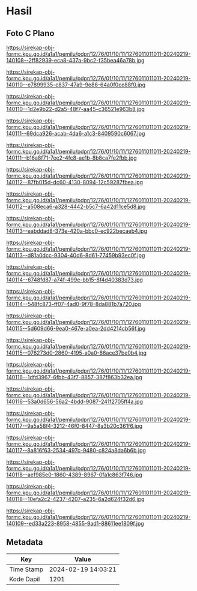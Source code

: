 # Hasil

## Foto C Plano

https://sirekap-obj-formc.kpu.go.id/a1a1/pemilu/pdpr/12/76/01/10/11/1276011011011-20240219-140108--2ff82939-eca8-437a-9bc2-f35bea46a78b.jpg

https://sirekap-obj-formc.kpu.go.id/a1a1/pemilu/pdpr/12/76/01/10/11/1276011011011-20240219-140110--e7899935-c837-47a9-9e86-64a0f0ce88f0.jpg

https://sirekap-obj-formc.kpu.go.id/a1a1/pemilu/pdpr/12/76/01/10/11/1276011011011-20240219-140110--1d2e9b22-d2a5-48f7-aa45-c36521e963b8.jpg

https://sirekap-obj-formc.kpu.go.id/a1a1/pemilu/pdpr/12/76/01/10/11/1276011011011-20240219-140111--69dca926-acab-4da6-a1c3-8409590c6067.jpg

https://sirekap-obj-formc.kpu.go.id/a1a1/pemilu/pdpr/12/76/01/10/11/1276011011011-20240219-140111--b16a8f71-7ee2-4fc8-ae1b-8b8ca7fe2fbb.jpg

https://sirekap-obj-formc.kpu.go.id/a1a1/pemilu/pdpr/12/76/01/10/11/1276011011011-20240219-140112--87fb015d-dc60-4130-8094-12c59287fbea.jpg

https://sirekap-obj-formc.kpu.go.id/a1a1/pemilu/pdpr/12/76/01/10/11/1276011011011-20240219-140112--a508eca6-a328-4442-b5c7-6a42d11ce5d8.jpg

https://sirekap-obj-formc.kpu.go.id/a1a1/pemilu/pdpr/12/76/01/10/11/1276011011011-20240219-140113--eabddad8-373e-420a-bbc0-ec922becaeb4.jpg

https://sirekap-obj-formc.kpu.go.id/a1a1/pemilu/pdpr/12/76/01/10/11/1276011011011-20240219-140113--d81a0dcc-9304-40d6-8d61-77459b93ec0f.jpg

https://sirekap-obj-formc.kpu.go.id/a1a1/pemilu/pdpr/12/76/01/10/11/1276011011011-20240219-140114--6748fd87-a74f-499e-bb15-8f4d40383d73.jpg

https://sirekap-obj-formc.kpu.go.id/a1a1/pemilu/pdpr/12/76/01/10/11/1276011011011-20240219-140114--548fc873-ff07-4ad0-9f78-8da881b7a720.jpg

https://sirekap-obj-formc.kpu.go.id/a1a1/pemilu/pdpr/12/76/01/10/11/1276011011011-20240219-140115--5d609d66-9ea0-467e-a0ea-2dd4214cb56f.jpg

https://sirekap-obj-formc.kpu.go.id/a1a1/pemilu/pdpr/12/76/01/10/11/1276011011011-20240219-140115--076273d0-2860-4195-a0a0-86ace37be0b4.jpg

https://sirekap-obj-formc.kpu.go.id/a1a1/pemilu/pdpr/12/76/01/10/11/1276011011011-20240219-140116--1dfd3967-6fbb-43f7-8857-387f863b32ea.jpg

https://sirekap-obj-formc.kpu.go.id/a1a1/pemilu/pdpr/12/76/01/10/11/1276011011011-20240219-140116--53a0d656-56a2-4bdd-9087-241f2705ff4a.jpg

https://sirekap-obj-formc.kpu.go.id/a1a1/pemilu/pdpr/12/76/01/10/11/1276011011011-20240219-140117--9a5a58f4-3212-46f0-8447-8a3b20c361f6.jpg

https://sirekap-obj-formc.kpu.go.id/a1a1/pemilu/pdpr/12/76/01/10/11/1276011011011-20240219-140117--8a816f63-2534-497c-9480-c824a8da6b6b.jpg

https://sirekap-obj-formc.kpu.go.id/a1a1/pemilu/pdpr/12/76/01/10/11/1276011011011-20240219-140118--aef985e0-1860-4389-8967-0fa1c863f746.jpg

https://sirekap-obj-formc.kpu.go.id/a1a1/pemilu/pdpr/12/76/01/10/11/1276011011011-20240219-140118--10efa2c2-4237-4207-a235-6a2d624f32d6.jpg

https://sirekap-obj-formc.kpu.go.id/a1a1/pemilu/pdpr/12/76/01/10/11/1276011011011-20240219-140109--ed33a223-8958-4855-9ad1-88611ee1809f.jpg


## Metadata

| Key        | Value               |
| ---------- | ------------------- |
| Time Stamp | 2024-02-19 14:03:21 |
| Kode Dapil | 1201                |



